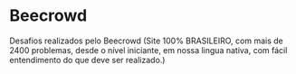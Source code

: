 # Beecrowd
Desafios realizados pelo Beecrowd (Site 100% BRASILEIRO, com mais de 2400 problemas, desde o nível iniciante, em nossa lingua nativa, com fácil entendimento do que deve ser realizado.)
